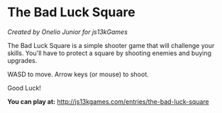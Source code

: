 The Bad Luck Square
===

*Created by Onelio Junior for js13kGames*

The Bad Luck Square is a simple shooter game that will challenge your skills.
You'll have to protect a square by shooting enemies and buying upgrades.


WASD to move.
Arrow keys (or mouse) to shoot.


Good Luck!


**You can play at:** http://js13kgames.com/entries/the-bad-luck-square
